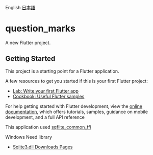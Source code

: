 English [日本語](/README_JP.md)
# question_marks

A new Flutter project.

## Getting Started

This project is a starting point for a Flutter application.

A few resources to get you started if this is your first Flutter project:

- [Lab: Write your first Flutter app](https://docs.flutter.dev/get-started/codelab)
- [Cookbook: Useful Flutter samples](https://docs.flutter.dev/cookbook)

For help getting started with Flutter development, view the
[online documentation](https://docs.flutter.dev/), which offers tutorials,
samples, guidance on mobile development, and a full API reference

This application used [sqflite_common_ffi](https://pub.dev/packages/sqflite_common_ffi)

Windows Need library
- [Sqlite3.dll Downloads Pages](https://www.sqlite.org/download.html)
